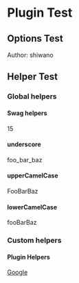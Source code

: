 # Plugin Test

## Options Test

Author: shiwano

## Helper Test

### Global helpers

#### Swag helpers
15

#### underscore
foo_bar_baz

#### upperCamelCase
FooBarBaz

#### lowerCamelCase
fooBarBaz

### Custom helpers

#### Plugin Helpers
[Google](http://www.google.com/)
